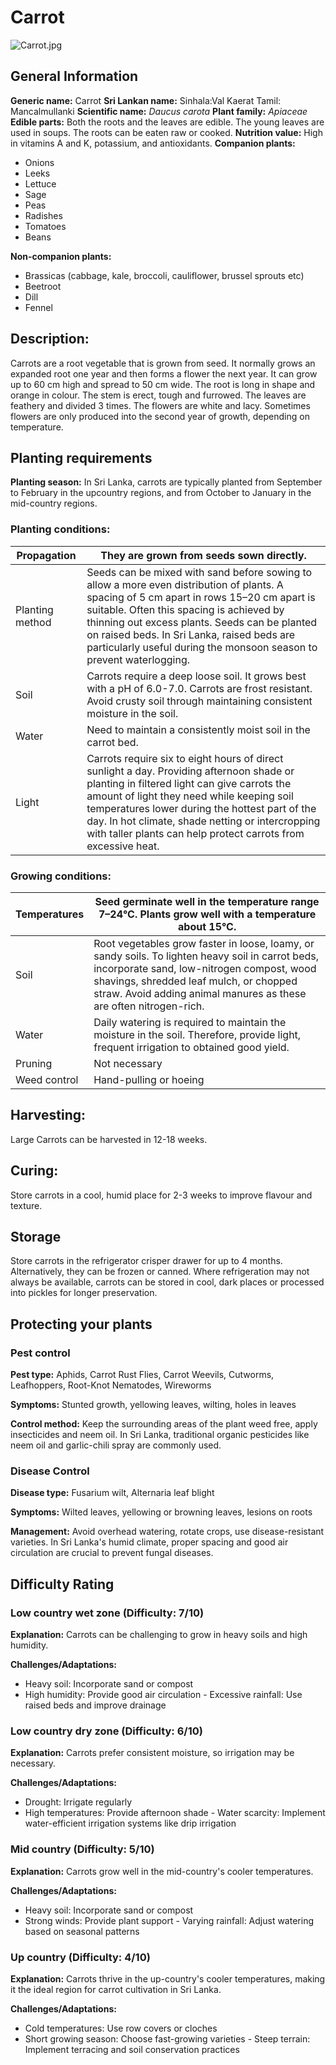 # Carrot
![Carrot.jpg](../../assets/images/Carrot.jpg "By Evan-Amos - Own work, Public Domain, https://commons.wikimedia.org/w/index.php?curid=80678492")

## General Information
**Generic name:** Carrot
**Sri Lankan name:** Sinhala:Val Kaerat Tamil: Mancalmullanki
**Scientific name:** _Daucus carota_
**Plant family:** _Apiaceae_
**Edible parts:** Both the roots and the leaves are edible. The young leaves are used in soups. The roots can be eaten raw or cooked.
**Nutrition value:** High in vitamins A and K, potassium, and antioxidants.
**Companion plants:**
- Onions
- Leeks
- Lettuce
- Sage
- Peas
- Radishes
- Tomatoes
- Beans

**Non-companion plants:**
- Brassicas (cabbage, kale, broccoli, cauliflower, brussel sprouts etc)
- Beetroot
- Dill
- Fennel

## Description:
Carrots are a root vegetable that is grown from seed. It normally grows an expanded root one year and then forms a flower the next year. It can grow up to 60 cm high and spread to 50 cm wide. The root is long in shape and orange in colour. The stem is erect, tough and furrowed. The leaves are feathery and divided 3 times. The flowers are white and lacy. Sometimes flowers are only produced into the second year of growth, depending on temperature.

## Planting requirements
**Planting season:** <update>In Sri Lanka, carrots are typically planted from September to February in the upcountry regions, and from October to January in the mid-country regions.</update>

### Planting conditions:
| Propagation | They are grown from seeds sown directly.|
|----|----|
| Planting method | Seeds can be mixed with sand before sowing to allow a more even distribution of plants. A spacing of 5 cm apart in rows 15–20 cm apart is suitable. Often this spacing is achieved by thinning out excess plants. Seeds can be planted on raised beds. In Sri Lanka, raised beds are particularly useful during the monsoon season to prevent waterlogging.|
| Soil | Carrots require a deep loose soil. It grows best with a pH of 6.0-7.0. Carrots are frost resistant. Avoid crusty soil through maintaining consistent moisture in the soil.|
| Water | Need to maintain a consistently moist soil in the carrot bed.|
| Light | Carrots require six to eight hours of direct sunlight a day. Providing afternoon shade or planting in filtered light can give carrots the amount of light they need while keeping soil temperatures lower during the hottest part of the day. In hot climate, shade netting or intercropping with taller plants can help protect carrots from excessive heat.|

### Growing conditions:

| **Temperatures** | Seed germinate well in the temperature range 7–24°C. Plants grow well with a temperature about 15°C. |
|----|----|
| Soil | Root vegetables grow faster in loose, loamy, or sandy soils. To lighten heavy soil in carrot beds, incorporate sand, low-nitrogen compost, wood shavings, shredded leaf mulch, or chopped straw. Avoid adding animal manures as these are often nitrogen-rich.|
| Water | Daily watering is required to maintain the moisture in the soil. Therefore, provide light, frequent irrigation to obtained good yield.|
| Pruning | Not necessary|
| Weed control | Hand-pulling or hoeing |

## Harvesting:
Large Carrots can be harvested in 12-18 weeks.

## Curing:
<update>Store carrots in a cool, humid place for 2-3 weeks to improve flavour and texture.</update>

## Storage
<update>Store carrots in the refrigerator crisper drawer for up to 4 months. Alternatively, they can be frozen or canned. Where refrigeration may not always be available, carrots can be stored in cool, dark places or processed into pickles for longer preservation.</update>

## Protecting your plants
### Pest control
**Pest type:** Aphids, Carrot Rust Flies, Carrot Weevils, Cutworms, Leafhoppers, Root-Knot Nematodes, Wireworms

**Symptoms:** Stunted growth, yellowing leaves, wilting, holes in leaves

**Control method:** Keep the surrounding areas of the plant weed free, apply insecticides and neem oil. <update>In Sri Lanka, traditional organic pesticides like neem oil and garlic-chili spray are commonly used.</update>

### Disease Control
**Disease type:** Fusarium wilt, Alternaria leaf blight

**Symptoms:** Wilted leaves, yellowing or browning leaves, lesions on roots

**Management:** Avoid overhead watering, rotate crops, use disease-resistant varieties. <update>In Sri Lanka's humid climate, proper spacing and good air circulation are crucial to prevent fungal diseases.</update>

## Difficulty Rating
### Low country wet zone (Difficulty: 7/10)
**Explanation:** Carrots can be challenging to grow in heavy soils and high humidity.

**Challenges/Adaptations:**
- Heavy soil: Incorporate sand or compost
- High humidity: Provide good air circulation
<update>- Excessive rainfall: Use raised beds and improve drainage</update>

### Low country dry zone (Difficulty: 6/10)
**Explanation:** Carrots prefer consistent moisture, so irrigation may be necessary.

**Challenges/Adaptations:**
- Drought: Irrigate regularly
- High temperatures: Provide afternoon shade
<update>- Water scarcity: Implement water-efficient irrigation systems like drip irrigation</update>

### Mid country (Difficulty: 5/10)
**Explanation:** Carrots grow well in the mid-country's cooler temperatures.

**Challenges/Adaptations:**
- Heavy soil: Incorporate sand or compost
- Strong winds: Provide plant support
<update>- Varying rainfall: Adjust watering based on seasonal patterns</update>

### Up country (Difficulty: 4/10)
**Explanation:** <update>Carrots thrive in the up-country's cooler temperatures, making it the ideal region for carrot cultivation in Sri Lanka.</update>

**Challenges/Adaptations:**
- Cold temperatures: Use row covers or cloches
- Short growing season: Choose fast-growing varieties
<update>- Steep terrain: Implement terracing and soil conservation practices</update>
